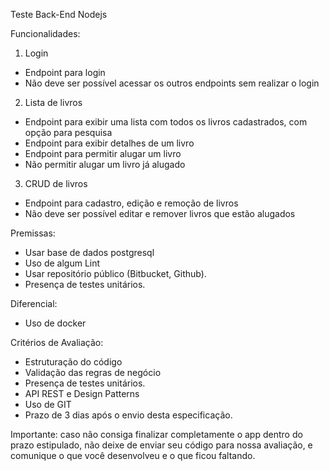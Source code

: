 Teste Back-End Nodejs

Funcionalidades:

1) Login
 - Endpoint para login
 - Não deve ser possível acessar os outros endpoints sem realizar o login

2) Lista de livros
 - Endpoint para exibir uma lista com todos os livros cadastrados, com opção para pesquisa
 - Endpoint para exibir detalhes de um livro
 - Endpoint para permitir alugar um livro
 - Não permitir alugar um livro já alugado

3) CRUD de livros
 - Endpoint para cadastro, edição e remoção de livros
 - Não deve ser possível editar e remover livros que estão alugados

Premissas:
- Usar base de dados postgresql
- Uso de algum Lint
- Usar repositório público (Bitbucket, Github).
- Presença de testes unitários.

Diferencial:
- Uso de docker 

Critérios de Avaliação:
- Estruturação do código
- Validação das regras de negócio
- Presença de testes unitários.
- API REST e Design Patterns
- Uso de GIT
- Prazo de 3 dias após o envio desta especificação.

Importante: caso não consiga finalizar completamente o app dentro do prazo estipulado, não deixe de enviar seu código para nossa avaliação, e comunique o que você desenvolveu e o que ficou faltando.
